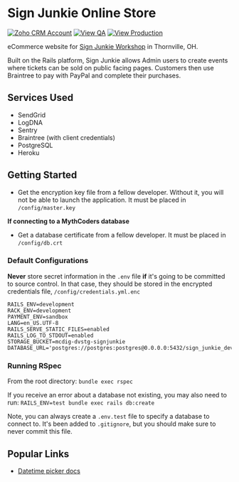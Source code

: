 # Sign Junkie Online Store

[![Zoho CRM Account](https://img.shields.io/badge/crm-view%20account-blue.svg)](https://crm.zoho.com/crm/org655012981/tab/Accounts/2822694000000216059/)
[![View QA](https://img.shields.io/badge/app-view%20qa-yellowgreen.svg)](http://qa.signjunkieworkshop.com/)
[![View Production](https://img.shields.io/badge/app-view%20prod-orange.svg)](https://http://signjunkieworkshop.com/)

eCommerce website for [Sign Junkie Workshop](https://www.signjunkieworkshop.com/) in Thornville, OH.

Built on the Rails platform, Sign Junkie allows Admin users to create events where tickets can be sold on public facing pages. Customers then use Braintree to pay with PayPal and complete their purchases.

## Services Used

- SendGrid
- LogDNA
- Sentry
- Braintree (with client credentials)
- PostgreSQL
- Heroku

## Getting Started

- Get the encryption key file from a fellow developer. Without it, you will not be able to launch the application. It must be placed in `/config/master.key`

**If connecting to a MythCoders database**

- Get a database certificate from a fellow developer. It must be placed in `/config/db.crt`

### Default Configurations

**Never** store secret information in the `.env` file **if** it's going to be committed to source control. In that case, they should be stored in the encrypted credentials file, `/config/credentials.yml.enc`

```
RAILS_ENV=development
RACK_ENV=development
PAYMENT_ENV=sandbox
LANG=en_US.UTF-8
RAILS_SERVE_STATIC_FILES=enabled
RAILS_LOG_TO_STDOUT=enabled
STORAGE_BUCKET=mcdig-dvstg-signjunkie
DATABASE_URL='postgres://postgres:postgres@0.0.0.0:5432/sign_junkie_dev'
```

### Running RSpec

From the root directory: `bundle exec rspec`

If you receive an error about a database not existing, you may also need to run: `RAILS_ENV=test bundle exec rails db:create`

Note, you can always create a `.env.test` file to specify a database to connect to. It's been added to `.gitignore`, but you should make sure to never commit this file.

## Popular Links

- [Datetime picker docs](https://tempusdominus.github.io/bootstrap-4/)
